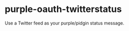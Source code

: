 purple-oauth-twitterstatus
==========================

Use a Twitter feed as your purple/pidgin status message.